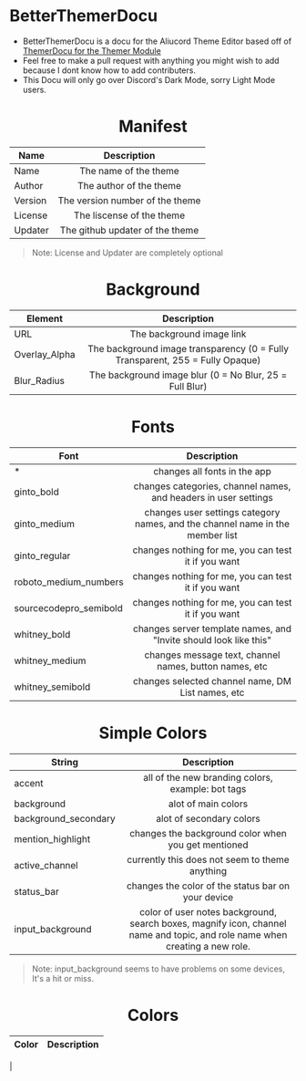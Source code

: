 # BetterThemerDocu
* BetterThemerDocu is a docu for the Aliucord Theme Editor based off of [ThemerDocu for the Themer Module](https://github.com/GangsterFox/AliuFox-themes/blob/main/ThemerDocu.md)
* Feel free to make a pull request with anything you might wish to add because I dont know how to add contributers.
* This Docu will only go over Discord's Dark Mode, sorry Light Mode users.

<h1 align="center">Manifest</h1>

|Name|Description|
| ---------------- |:-----------------------:|
| Name | The name of the theme |
| Author | The author of the theme |
| Version | The version number of the theme |
| License | The liscense of the theme |
| Updater | The github updater of the theme |
> Note: License and Updater are completely optional

<h1 align="center">Background</h1>

|Element|Description|
| ---------------- |:-----------------------:|
| URL | The background image link |
| Overlay_Alpha | The background image transparency (0 = Fully Transparent, 255 = Fully Opaque)
| Blur_Radius | The background image blur (0 = No Blur, 25 = Full Blur) 

<h1 align="center">Fonts</h1>

|Font|Description|
| ---------------- |:-----------------------:|
| * | changes all fonts in the app |
| ginto_bold | changes categories, channel names, and headers in user settings |
| ginto_medium | changes user settings category names, and the channel name in the member list |
| ginto_regular | changes nothing for me, you can test it if you want |
| roboto_medium_numbers | changes nothing for me, you can test it if you want |
| sourcecodepro_semibold | changes nothing for me, you can test it if you want |
| whitney_bold | changes server template names, and "Invite should look like this" |
| whitney_medium | changes message text, channel names, button names, etc |
| whitney_semibold | changes selected channel name, DM List names, etc |

<h1 align="center">Simple Colors</h1>

|String|Description|
| ---------------- |:-----------------------:|
| accent | all of the new branding colors, example: bot tags |
| background | alot of main colors |
| background_secondary | alot of secondary colors |
| mention_highlight | changes the background color when you get mentioned |
| active_channel | currently this does not seem to theme anything |
| status_bar | changes the color of the status bar on your device |
| input_background | color of user notes background, search boxes, magnify icon, channel name and topic, and role name when creating a new role. | 
> Note: input_background seems to have problems on some devices, It's a hit or miss.

<h1 align="center">Colors</h1>

|Color|Description|
| ---------------- |:-----------------------:|
|
